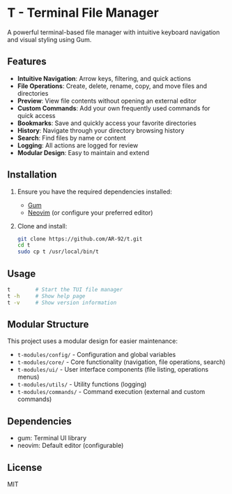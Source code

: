 # T - Terminal File Manager

A powerful terminal-based file manager with intuitive keyboard navigation and visual styling using Gum.

## Features

- **Intuitive Navigation**: Arrow keys, filtering, and quick actions
- **File Operations**: Create, delete, rename, copy, and move files and directories
- **Preview**: View file contents without opening an external editor
- **Custom Commands**: Add your own frequently used commands for quick access
- **Bookmarks**: Save and quickly access your favorite directories
- **History**: Navigate through your directory browsing history
- **Search**: Find files by name or content
- **Logging**: All actions are logged for review
- **Modular Design**: Easy to maintain and extend

## Installation

1. Ensure you have the required dependencies installed:
   - [Gum](https://github.com/charmbracelet/gum)
   - [Neovim](https://neovim.io/) (or configure your preferred editor)

2. Clone and install:
   ```bash
   git clone https://github.com/AR-92/t.git
   cd t
   sudo cp t /usr/local/bin/t
   ```

## Usage

```bash
t        # Start the TUI file manager
t -h     # Show help page
t -v     # Show version information
```

## Modular Structure

This project uses a modular design for easier maintenance:

- `t-modules/config/` - Configuration and global variables
- `t-modules/core/` - Core functionality (navigation, file operations, search)
- `t-modules/ui/` - User interface components (file listing, operations menus)
- `t-modules/utils/` - Utility functions (logging)
- `t-modules/commands/` - Command execution (external and custom commands)

## Dependencies

- gum: Terminal UI library
- neovim: Default editor (configurable)

## License

MIT
